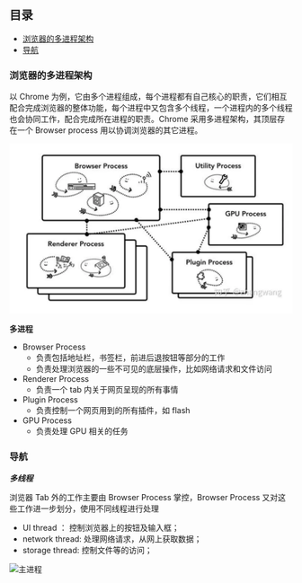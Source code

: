 ## 目录
- [浏览器的多进程架构](#浏览器的多进程架构)
- [导航](#导航)

### 浏览器的多进程架构

以 Chrome 为例，它由多个进程组成，每个进程都有自己核心的职责，它们相互配合完成浏览器的整体功能，每个进程中又包含多个线程，一个进程内的多个线程也会协同工作，配合完成所在进程的职责。Chrome 采用多进程架构，其顶层存在一个 Browser process 用以协调浏览器的其它进程。

![浏览器多进程架构](./image/浏览器多进程架构.jpg)

**多进程**

- Browser Process
  - 负责包括地址栏，书签栏，前进后退按钮等部分的工作
  - 负责处理浏览器的一些不可见的底层操作，比如网络请求和文件访问
- Renderer Process
  - 负责一个 tab 内关于网页呈现的所有事情
- Plugin Process
  - 负责控制一个网页用到的所有插件，如 flash
- GPU Process
  - 负责处理 GPU 相关的任务
  
### 导航

***多线程***

浏览器 Tab 外的工作主要由 Browser Process 掌控，Browser Process 又对这些工作进一步划分，使用不同线程进行处理

- UI thread ： 控制浏览器上的按钮及输入框；
- network thread: 处理网络请求，从网上获取数据；
- storage thread: 控制文件等的访问；

![主进程](./image/主进程.jpg)


 

